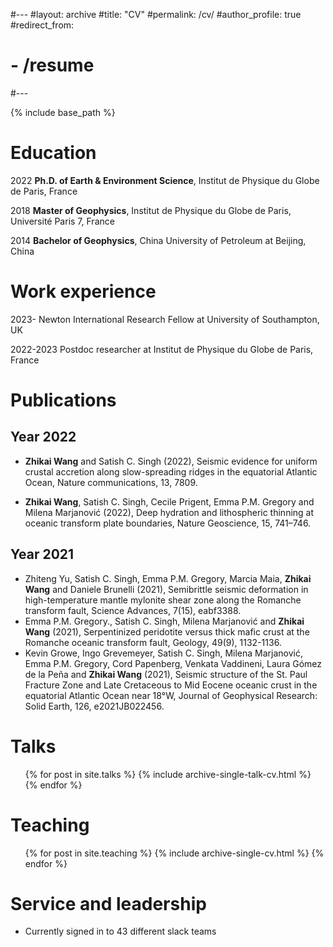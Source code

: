 #---
#layout: archive
#title: "CV"
#permalink: /cv/
#author_profile: true
#redirect_from:
#  - /resume
#---

{% include base_path %}

Education
======
2022   **Ph.D. of Earth & Environment Science**, Institut de Physique du Globe de Paris, France

2018   **Master of Geophysics**, Institut de Physique du Globe de Paris, Université Paris 7, France

2014   **Bachelor of Geophysics**, China University of Petroleum at Beijing, China


Work experience
======
2023-      Newton International Research Fellow at University of Southampton, UK

2022-2023  Postdoc researcher at Institut de Physique du Globe de Paris, France




Publications
======

Year 2022
---
* **Zhikai Wang** and Satish C. Singh (2022), Seismic evidence for uniform crustal accretion along slow-spreading ridges in the equatorial Atlantic Ocean, Nature communications, 13, 7809.

* **Zhikai Wang**, Satish C. Singh, Cecile Prigent, Emma P.M. Gregory and Milena Marjanović (2022), Deep hydration and lithospheric thinning at oceanic transform plate boundaries, Nature Geoscience, 15, 741–746.

Year 2021
---
* Zhiteng Yu, Satish C. Singh, Emma P.M. Gregory, Marcia Maia, **Zhikai Wang** and Daniele Brunelli (2021), Semibrittle seismic deformation in high-temperature mantle mylonite shear zone along the Romanche transform fault, Science Advances, 7(15), eabf3388.
* Emma P.M. Gregory., Satish C. Singh, Milena Marjanović and **Zhikai Wang** (2021), Serpentinized peridotite versus thick mafic crust at the Romanche oceanic transform fault, Geology, 49(9), 1132-1136.
* Kevin Growe, Ingo Grevemeyer, Satish C. Singh, Milena Marjanović, Emma P.M. Gregory, Cord Papenberg, Venkata Vaddineni, Laura Gómez de la Peña and **Zhikai Wang** (2021), Seismic structure of the St. Paul Fracture Zone and Late Cretaceous to Mid Eocene oceanic crust in the equatorial Atlantic Ocean near 18°W, Journal of Geophysical Research: Solid Earth, 126, e2021JB022456.



Talks
======
  <ul>{% for post in site.talks %}
    {% include archive-single-talk-cv.html %}
  {% endfor %}</ul>




  
Teaching
======
  <ul>{% for post in site.teaching %}
    {% include archive-single-cv.html %}
  {% endfor %}</ul>




  
Service and leadership
======
* Currently signed in to 43 different slack teams
